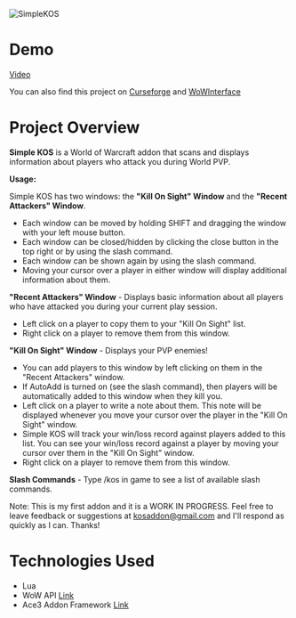 ![SimpleKOS](https://user-images.githubusercontent.com/22509729/128433220-ec5e1cb8-ab0e-4eaa-bf87-feb4a009aa2c.png)

# Demo
[Video](https://www.youtube.com/watch?v=xL7zuwZx5dE)

You can also find this project on [Curseforge](https://www.curseforge.com/wow/addons/simple-kos) and [WoWInterface](https://www.wowinterface.com/downloads/info26125-SimpleKOS.html)
# Project Overview
**Simple KOS** is a World of Warcraft addon that scans and displays information about players who attack you during World PVP.  

**Usage:**

Simple KOS has two windows: the **"Kill On Sight" Window** and the **"Recent Attackers" Window**. 

* Each window can be moved by holding SHIFT and dragging the window with your left mouse button.
* Each window can be closed/hidden by clicking the close button in the top right or by using the slash command.
* Each window can be shown again by using the slash command.
* Moving your cursor over a player in either window will display additional information about them.
 
**"Recent Attackers" Window** - Displays basic information about all players who have attacked you during your current play session.

* Left click on a player to copy them to your "Kill On Sight" list.
* Right click on a player to remove them from this window.
 

**"Kill On Sight" Window** - Displays your PVP enemies! 

* You can add players to this window by left clicking on them in the "Recent Attackers" window.
* If AutoAdd is turned on (see the slash command), then players will be automatically added to this window when they kill you.
* Left click on a player to write a note about them. This note will be displayed whenever you move your cursor over the player in the "Kill On Sight" window.
* Simple KOS will track your win/loss record against players added to this list. You can see your win/loss record against a player by moving your cursor over them in the "Kill On Sight" window.
* Right click on a player to remove them from this window. 
 

**Slash Commands** - Type /kos in game to see a list of available slash commands. 

Note: This is my first addon and it is a WORK IN PROGRESS. Feel free to leave feedback or suggestions at kosaddon@gmail.com and I'll respond as quickly as I can. Thanks!

# Technologies Used
* Lua
* WoW API [Link](https://wowprogramming.com/docs/api.html)
* Ace3 Addon Framework [Link](https://www.wowace.com/projects/ace3/pages/getting-started)
